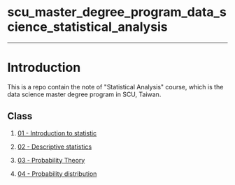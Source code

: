 # scu_master_degree_program_data_science_statistical_analysis

---

# Introduction

This is a repo contain the note of "Statistical Analysis" course, which is the data science master degree program in SCU, Taiwan.

## Class

 1. [01 - Introduction to statistic](https://seimwiwa.github.io/scu_master_degree_program_data_science_statistical_analysis/20220916_Introduction_to_statistic.html)

 2. [02 - Descriptive statistics](https://seimwiwa.github.io/scu_master_degree_program_data_science_statistical_analysis/20220923_Descriptive_Statistics.html)

 3. [03 - Probability Theory](https://seimwiwa.github.io/scu_master_degree_program_data_science_statistical_analysis/20220930_Probability_Theory.html)

 4. [04 - Probability distribution](https://seimwiwa.github.io/scu_master_degree_program_data_science_statistical_analysis/20221007_Probability_distribution.html)
